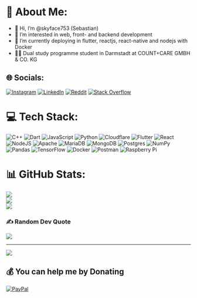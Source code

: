 # 💫 About Me:
- 👋 Hi, I’m @skyface753 (Sebastian)<br>
- 👀 I’m interested in web, front- and backend development<br>
- 🌱 I’m currently deploying in flutter, reactjs, react-native and nodejs with Docker<br>
- 👨‍💻 Dual study programme student in Darmstadt at COUNT+CARE GMBH & CO. KG


## 🌐 Socials:
[![Instagram](https://img.shields.io/badge/Instagram-%23E4405F.svg?logo=Instagram&logoColor=white)](https://www.instagram.com/_seppel99_/) [![LinkedIn](https://img.shields.io/badge/LinkedIn-%230077B5.svg?logo=linkedin&logoColor=white)](https://linkedin.com/in/sebastian-jörz-01a708232) [![Reddit](https://img.shields.io/badge/Reddit-%23FF4500.svg?logo=Reddit&logoColor=white)](https://reddit.com/user/Unable_Clerk_5840) [![Stack Overflow](https://img.shields.io/badge/-Stackoverflow-FE7A16?logo=stack-overflow&logoColor=white)](https://stackoverflow.com/users/12053995) 

# 💻 Tech Stack:
![C++](https://img.shields.io/badge/c++-%2300599C.svg?style=flat&logo=c%2B%2B&logoColor=white) ![Dart](https://img.shields.io/badge/dart-%230175C2.svg?style=flat&logo=dart&logoColor=white) ![JavaScript](https://img.shields.io/badge/javascript-%23323330.svg?style=flat&logo=javascript&logoColor=%23F7DF1E) ![Python](https://img.shields.io/badge/python-3670A0?style=flat&logo=python&logoColor=ffdd54) ![Cloudflare](https://img.shields.io/badge/Cloudflare-F38020?style=flat&logo=Cloudflare&logoColor=white) ![Flutter](https://img.shields.io/badge/Flutter-%2302569B.svg?style=flat&logo=Flutter&logoColor=white) ![React](https://img.shields.io/badge/react-%2320232a.svg?style=flat&logo=react&logoColor=%2361DAFB) ![NodeJS](https://img.shields.io/badge/node.js-6DA55F?style=flat&logo=node.js&logoColor=white) ![Apache](https://img.shields.io/badge/apache-%23D42029.svg?style=flat&logo=apache&logoColor=white) ![MariaDB](https://img.shields.io/badge/MariaDB-003545?style=flat&logo=mariadb&logoColor=white) ![MongoDB](https://img.shields.io/badge/MongoDB-%234ea94b.svg?style=flat&logo=mongodb&logoColor=white) ![Postgres](https://img.shields.io/badge/postgres-%23316192.svg?style=flat&logo=postgresql&logoColor=white) ![NumPy](https://img.shields.io/badge/numpy-%23013243.svg?style=flat&logo=numpy&logoColor=white) ![Pandas](https://img.shields.io/badge/pandas-%23150458.svg?style=flat&logo=pandas&logoColor=white) ![TensorFlow](https://img.shields.io/badge/TensorFlow-%23FF6F00.svg?style=flat&logo=TensorFlow&logoColor=white) ![Docker](https://img.shields.io/badge/docker-%230db7ed.svg?style=flat&logo=docker&logoColor=white) ![Postman](https://img.shields.io/badge/Postman-FF6C37?style=flat&logo=postman&logoColor=white) ![Raspberry Pi](https://img.shields.io/badge/-RaspberryPi-C51A4A?style=flat&logo=Raspberry-Pi)
# 📊 GitHub Stats:
![](https://github-readme-stats.vercel.app/api?username=skyface753&theme=dark&hide_border=false&include_all_commits=true&count_private=true)<br/>
![](https://github-readme-streak-stats.herokuapp.com/?user=skyface753&theme=dark&hide_border=false)<br/>
![](https://github-readme-stats.vercel.app/api/top-langs/?username=skyface753&theme=dark&hide_border=false&include_all_commits=false&count_private=true&layout=compact)

### ✍️ Random Dev Quote
![](https://quotes-github-readme.vercel.app/api?type=horizontal&theme=radical)

<!---
### 😂 Random Dev Meme
<img src="https://random-memer.herokuapp.com/" width="512px"/>
-->
---
[![](https://visitcount.itsvg.in/api?id=skyface753&icon=0&color=0)](https://visitcount.itsvg.in)

  ## 💰 You can help me by Donating
  [![PayPal](https://img.shields.io/badge/PayPal-00457C?style=for-the-badge&logo=paypal&logoColor=white)](https://paypal.me/skyface) 

  <!-- Proudly created with GPRM ( https://gprm.itsvg.in ) -->
  
<!---
<img 
width="500"
src="https://raw.githubusercontent.com/skyface753/skyface753/4f021f490029e91f8e14e38a5d31277c8d4241b4/profile-3d-contrib/profile-night-green.svg" />
-->
